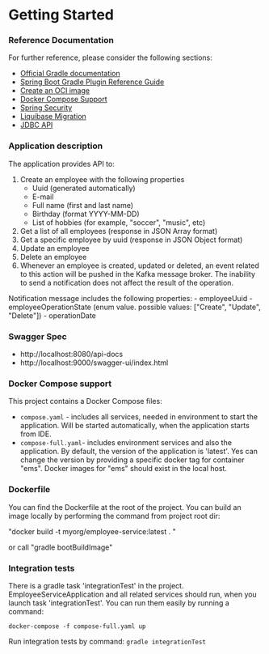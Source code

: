 # Getting Started

### Reference Documentation
For further reference, please consider the following sections:

* [Official Gradle documentation](https://docs.gradle.org)
* [Spring Boot Gradle Plugin Reference Guide](https://docs.spring.io/spring-boot/docs/3.1.3/gradle-plugin/reference/html/)
* [Create an OCI image](https://docs.spring.io/spring-boot/docs/3.1.3/gradle-plugin/reference/html/#build-image)
* [Docker Compose Support](https://docs.spring.io/spring-boot/docs/3.1.3/reference/htmlsingle/index.html#features.docker-compose)
* [Spring Security](https://docs.spring.io/spring-boot/docs/3.1.3/reference/htmlsingle/index.html#web.security)
* [Liquibase Migration](https://docs.spring.io/spring-boot/docs/3.1.3/reference/htmlsingle/index.html#howto.data-initialization.migration-tool.liquibase)
* [JDBC API](https://docs.spring.io/spring-boot/docs/3.1.3/reference/htmlsingle/index.html#data.sql)

### Application description
The application provides API to:
1. Create an employee with the following properties
   - Uuid (generated automatically)
   - E-mail
   - Full name (first and last name)
   - Birthday (format YYYY-MM-DD)
   - List of hobbies (for example, "soccer", "music", etc)
2. Get a list of all employees (response in JSON Array format)
3. Get a specific employee by uuid (response in JSON Object format)
4. Update an employee
5. Delete an employee
6. Whenever an employee is created, updated or deleted, an event related to this
   action will be pushed in the Kafka message broker.
   The inability to send a notification does not affect the result of the operation.

Notification message includes the following properties:
    - employeeUuid
    - employeeOperationState (enum value. possible values: ["Create", "Update", "Delete"])
    - operationDate

### Swagger Spec
 - http://localhost:8080/api-docs
 - http://localhost:9000/swagger-ui/index.html

### Docker Compose support
This project contains a Docker Compose files:
- `compose.yaml` - includes all services, needed in environment to start the application. Will be started automatically, when the application starts from IDE.
- `compose-full.yaml`- includes environment services and also the application.
By default, the version of the application is 'latest'. Yes can change the version by providing a specific docker tag for container "ems". Docker images for "ems" should exist in the local host.

### Dockerfile
You can find the Dockerfile at the root of the project.
You can build an image locally by performing the command from project root dir:

"docker build -t myorg/employee-service:latest . "

or call "gradle bootBuildImage"

### Integration tests
There is a gradle task 'integrationTest' in the project.
EmployeeServiceApplication and all related services should run, when you launch task 'integrationTest'.
You can run them easily by running a command:

`docker-compose -f compose-full.yaml up`

Run integration tests by command:
`gradle integrationTest`